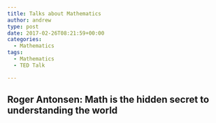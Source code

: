```yaml
---
title: Talks about Mathematics
author: andrew
type: post
date: 2017-02-26T08:21:59+00:00
categories:
  - Mathematics
tags:
  - Mathematics
  - TED Talk

---
```

## Roger Antonsen: Math is the hidden secret to understanding the world
